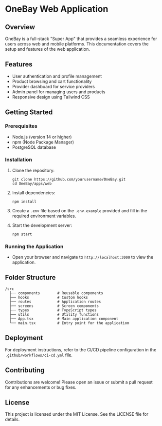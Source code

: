 # OneBay Web Application

## Overview
OneBay is a full-stack "Super App" that provides a seamless experience for users across web and mobile platforms. This documentation covers the setup and features of the web application.

## Features
- User authentication and profile management
- Product browsing and cart functionality
- Provider dashboard for service providers
- Admin panel for managing users and products
- Responsive design using Tailwind CSS

## Getting Started

### Prerequisites
- Node.js (version 14 or higher)
- npm (Node Package Manager)
- PostgreSQL database

### Installation
1. Clone the repository:
   ```
   git clone https://github.com/yourusername/OneBay.git
   cd OneBay/apps/web
   ```

2. Install dependencies:
   ```
   npm install
   ```

3. Create a `.env` file based on the `.env.example` provided and fill in the required environment variables.

4. Start the development server:
   ```
   npm start
   ```

### Running the Application
- Open your browser and navigate to `http://localhost:3000` to view the application.

## Folder Structure
```
/src
  ├── components        # Reusable components
  ├── hooks             # Custom hooks
  ├── routes            # Application routes
  ├── screens           # Screen components
  ├── types             # TypeScript types
  ├── utils             # Utility functions
  ├── App.tsx           # Main application component
  └── main.tsx          # Entry point for the application
```

## Deployment
For deployment instructions, refer to the CI/CD pipeline configuration in the `.github/workflows/ci-cd.yml` file.

## Contributing
Contributions are welcome! Please open an issue or submit a pull request for any enhancements or bug fixes.

## License
This project is licensed under the MIT License. See the LICENSE file for details.